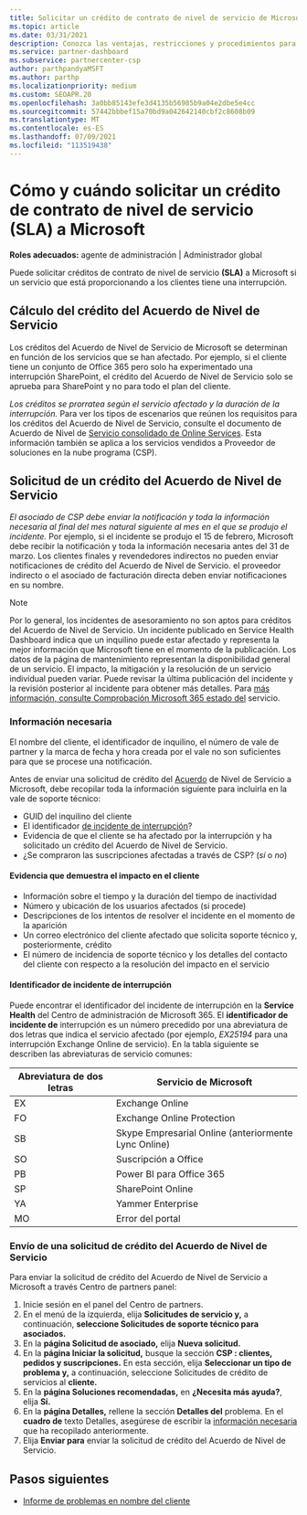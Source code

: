 ```yaml
---
title: Solicitar un crédito de contrato de nivel de servicio de Microsoft
ms.topic: article
ms.date: 03/31/2021
description: Conozca las ventajas, restricciones y procedimientos para solicitar un crédito de contrato de nivel de servicio (SLA) a Microsoft si los clientes experimentan una interrupción del servicio.
ms.service: partner-dashboard
ms.subservice: partnercenter-csp
author: parthpandyaMSFT
ms.author: parthp
ms.localizationpriority: medium
ms.custom: SEOAPR.20
ms.openlocfilehash: 3a0bb85143efe3d4135b56985b9a04e2dbe5e4cc
ms.sourcegitcommit: 57442bbbef15a70bd9a042642140cbf2c8608b09
ms.translationtype: MT
ms.contentlocale: es-ES
ms.lasthandoff: 07/09/2021
ms.locfileid: "113519438"
---
```

# <a name="how-and-when-to-request-a-service-level-agreement-sla-credit-from-microsoft"></a>Cómo y cuándo solicitar un crédito de contrato de nivel de servicio (SLA) a Microsoft

**Roles adecuados:** agente de administración | Administrador global

Puede solicitar créditos de contrato de nivel de servicio **(SLA)** a Microsoft si un servicio que está proporcionando a los clientes tiene una interrupción.

## <a name="sla-credit-calculation"></a>Cálculo del crédito del Acuerdo de Nivel de Servicio

Los créditos del Acuerdo de Nivel de Servicio de Microsoft se determinan en función de los servicios que se han afectado. Por ejemplo, si el cliente tiene un conjunto de Office 365 pero solo ha experimentado una interrupción SharePoint, el crédito del Acuerdo de Nivel de Servicio solo se aprueba para SharePoint y no para todo el plan del cliente.

*Los créditos se prorratea según el servicio afectado y la duración de la interrupción.* Para ver los tipos de escenarios que reúnen los requisitos para los créditos del Acuerdo de Nivel de Servicio, consulte el documento de Acuerdo de Nivel de [Servicio consolidado de Online Services](http://www.microsoftvolumelicensing.com/DocumentSearch.aspx?Mode=3&DocumentTypeId=37). Esta información también se aplica a los servicios vendidos a Proveedor de soluciones en la nube programa (CSP).


## <a name="request-an-sla-credit"></a>Solicitud de un crédito del Acuerdo de Nivel de Servicio

*El asociado de CSP debe enviar la notificación y toda la información necesaria al final del mes natural siguiente al mes en el que se produjo el incidente.* Por ejemplo, si el incidente se produjo el 15 de febrero, Microsoft debe recibir la notificación y toda la información necesaria antes del 31 de marzo. Los clientes finales y revendedores indirectos no pueden enviar notificaciones de crédito del Acuerdo de Nivel de Servicio. el proveedor indirecto o el asociado de facturación directa deben enviar notificaciones en su nombre.

> [!NOTE]
> Por lo general, los incidentes de asesoramiento no son aptos para créditos del Acuerdo de Nivel de Servicio. Un incidente publicado en Service Health Dashboard indica que  un inquilino puede estar afectado y representa la mejor información que Microsoft tiene en el momento de la publicación. Los datos de la página de mantenimiento representan la disponibilidad general de un servicio. El impacto, la mitigación y la resolución de un servicio individual pueden variar. Puede revisar la última publicación del incidente y la revisión posterior al incidente para obtener más detalles. Para [más información, consulte Comprobación Microsoft 365 estado del](/microsoft-365/enterprise/view-service-health#incidents-and-advisories) servicio.

### <a name="required-information"></a>Información necesaria

El nombre del cliente, el identificador de inquilino, el número de vale de partner y la marca de fecha y hora creada por el vale no son suficientes para que se procese una notificación.

Antes de enviar una solicitud de crédito  del [Acuerdo](#submit-sla-credit-request) de Nivel de Servicio a Microsoft, debe recopilar toda la información siguiente para incluirla en la vale de soporte técnico:

- GUID del inquilino del cliente
- El identificador [de incidente de interrupción](#outage-incident-identifier)?
- Evidencia de que el cliente se ha afectado por la interrupción y ha solicitado un crédito del Acuerdo de Nivel de Servicio.
- ¿Se compraron las suscripciones afectadas a través de CSP? (*sí* o *no*)

#### <a name="evidence-that-proves-customer-impact"></a>Evidencia que demuestra el impacto en el cliente

- Información sobre el tiempo y la duración del tiempo de inactividad
- Número y ubicación de los usuarios afectados (si procede)
- Descripciones de los intentos de resolver el incidente en el momento de la aparición
- Un correo electrónico del cliente afectado que solicita soporte técnico y, posteriormente, crédito
- El número de incidencia de soporte técnico y los detalles del contacto del cliente con respecto a la resolución del impacto en el servicio


#### <a name="outage-incident-identifier"></a>Identificador de incidente de interrupción

Puede encontrar el identificador del incidente de interrupción en la **Service Health** del Centro de administración de Microsoft 365. El **identificador de incidente de** interrupción es un número precedido por una abreviatura de dos letras que indica el servicio afectado (por ejemplo, *EX25194* para una interrupción Exchange Online de servicio). En la tabla siguiente se describen las abreviaturas de servicio comunes:

| Abreviatura de dos letras | Servicio de Microsoft |
| ----------------------- | ----------------- |
| EX | Exchange Online |
| FO | Exchange Online Protection |
| SB | Skype Empresarial Online (anteriormente Lync Online) |
| SO | Suscripción a Office |
| PB | Power BI para Office 365 |
| SP | SharePoint Online |
| YA | Yammer Enterprise |
| MO | Error del portal |

### <a name="submit-sla-credit-request"></a>Envío de una solicitud de crédito del Acuerdo de Nivel de Servicio

Para enviar la solicitud de crédito del Acuerdo de Nivel de Servicio a Microsoft a través Centro de partners panel:

1. Inicie sesión en el panel del Centro de partners.
2. En el menú de la izquierda, elija **Solicitudes de servicio y,** a continuación, **seleccione Solicitudes de soporte técnico para asociados.**
3. En la **página Solicitud de asociado,** elija **Nueva solicitud.**
4. En la **página Iniciar la solicitud,** busque la sección **CSP : clientes, pedidos y suscripciones.** En esta sección, elija **Seleccionar un tipo de problema y,** a continuación, seleccione Solicitudes de crédito de servicios al **cliente.**
5. En la **página Soluciones recomendadas,** en **¿Necesita más ayuda?**, elija **Sí.**
6. En la **página Detalles,** rellene la sección **Detalles del** problema. En el **cuadro de** texto Detalles, asegúrese de escribir la [información necesaria](#required-information) que ha recopilado anteriormente.
7. Elija **Enviar para** enviar la solicitud de crédito del Acuerdo de Nivel de Servicio.

## <a name="next-steps"></a>Pasos siguientes

- [Informe de problemas en nombre del cliente](report-problems-on-behalf-of-a-customer.md)
